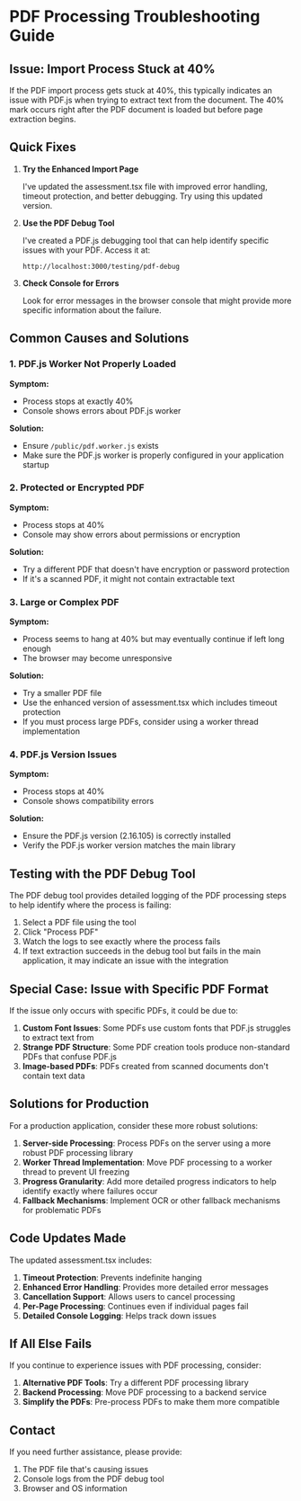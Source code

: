 # PDF Processing Troubleshooting Guide

## Issue: Import Process Stuck at 40%

If the PDF import process gets stuck at 40%, this typically indicates an issue with PDF.js when trying to extract text from the document. The 40% mark occurs right after the PDF document is loaded but before page extraction begins.

## Quick Fixes

1. **Try the Enhanced Import Page**
   
   I've updated the assessment.tsx file with improved error handling, timeout protection, and better debugging. Try using this updated version.

2. **Use the PDF Debug Tool**
   
   I've created a PDF.js debugging tool that can help identify specific issues with your PDF. Access it at:
   ```
   http://localhost:3000/testing/pdf-debug
   ```

3. **Check Console for Errors**
   
   Look for error messages in the browser console that might provide more specific information about the failure.

## Common Causes and Solutions

### 1. PDF.js Worker Not Properly Loaded

**Symptom:**
- Process stops at exactly 40%
- Console shows errors about PDF.js worker

**Solution:**
- Ensure `/public/pdf.worker.js` exists
- Make sure the PDF.js worker is properly configured in your application startup

### 2. Protected or Encrypted PDF

**Symptom:**
- Process stops at 40%
- Console may show errors about permissions or encryption

**Solution:**
- Try a different PDF that doesn't have encryption or password protection
- If it's a scanned PDF, it might not contain extractable text

### 3. Large or Complex PDF

**Symptom:**
- Process seems to hang at 40% but may eventually continue if left long enough
- The browser may become unresponsive

**Solution:**
- Try a smaller PDF file
- Use the enhanced version of assessment.tsx which includes timeout protection
- If you must process large PDFs, consider using a worker thread implementation

### 4. PDF.js Version Issues

**Symptom:**
- Process stops at 40%
- Console shows compatibility errors

**Solution:**
- Ensure the PDF.js version (2.16.105) is correctly installed
- Verify the PDF.js worker version matches the main library

## Testing with the PDF Debug Tool

The PDF debug tool provides detailed logging of the PDF processing steps to help identify where the process is failing:

1. Select a PDF file using the tool
2. Click "Process PDF"
3. Watch the logs to see exactly where the process fails
4. If text extraction succeeds in the debug tool but fails in the main application, it may indicate an issue with the integration

## Special Case: Issue with Specific PDF Format

If the issue only occurs with specific PDFs, it could be due to:

1. **Custom Font Issues**: Some PDFs use custom fonts that PDF.js struggles to extract text from
2. **Strange PDF Structure**: Some PDF creation tools produce non-standard PDFs that confuse PDF.js
3. **Image-based PDFs**: PDFs created from scanned documents don't contain text data

## Solutions for Production

For a production application, consider these more robust solutions:

1. **Server-side Processing**: Process PDFs on the server using a more robust PDF processing library
2. **Worker Thread Implementation**: Move PDF processing to a worker thread to prevent UI freezing
3. **Progress Granularity**: Add more detailed progress indicators to help identify exactly where failures occur
4. **Fallback Mechanisms**: Implement OCR or other fallback mechanisms for problematic PDFs

## Code Updates Made

The updated assessment.tsx includes:

1. **Timeout Protection**: Prevents indefinite hanging
2. **Enhanced Error Handling**: Provides more detailed error messages
3. **Cancellation Support**: Allows users to cancel processing
4. **Per-Page Processing**: Continues even if individual pages fail
5. **Detailed Console Logging**: Helps track down issues

## If All Else Fails

If you continue to experience issues with PDF processing, consider:

1. **Alternative PDF Tools**: Try a different PDF processing library
2. **Backend Processing**: Move PDF processing to a backend service
3. **Simplify the PDFs**: Pre-process PDFs to make them more compatible

## Contact

If you need further assistance, please provide:
1. The PDF file that's causing issues
2. Console logs from the PDF debug tool
3. Browser and OS information
